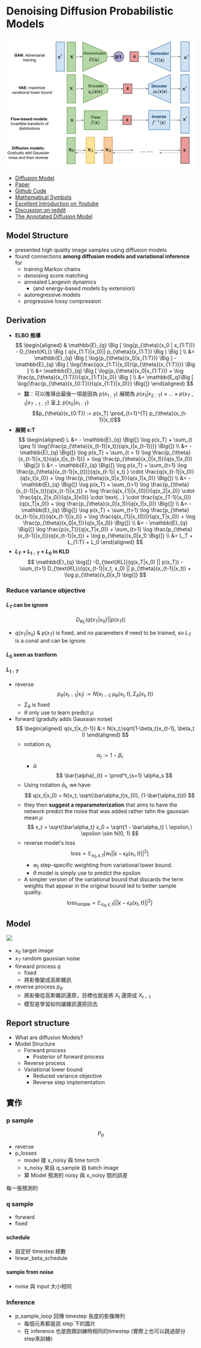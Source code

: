 # Denoising Diffusion Probabilistic Models
![Generator Model Compare](./imgs/generator_compare.png)
- [Diffusion Model](https://medium.com/ai-blog-tw/%E9%82%8A%E5%AF%A6%E4%BD%9C%E9%82%8A%E5%AD%B8%E7%BF%92diffusion-model-%E5%BE%9Eddpm%E7%9A%84%E7%B0%A1%E5%8C%96%E6%A6%82%E5%BF%B5%E7%90%86%E8%A7%A3-4c565a1c09c)
- [Paper](https://arxiv.org/pdf/2006.11239.pdf)
- [Github Code](https://github.com/lucidrains/denoising-diffusion-pytorch/blob/main/denoising_diffusion_pytorch/denoising_diffusion_pytorch.py)
- [Mathematical Symbols](https://zh-yue.wikipedia.org/wiki/%E6%95%B8%E5%AD%B8%E7%AC%A6%E8%99%9F)
- [Excellent Introduction on Youtube](https://www.youtube.com/watch?v=fbLgFrlTnGU&ab_channel=AriSeff)
- [Discussion on reddit](https://www.reddit.com/r/MachineLearning/comments/wvnnvb/d_loss_function_in_diffusion_models/)
- [The Annotated Diffusion Model](https://huggingface.co/blog/annotated-diffusion)
## Model Structure
- presented high quality image samples using diffusion models
- found connections **among diffusion models and variational inference** for 
    - training Markov chains
    - denoising score matching
    - annealed Langevin dynamics 
        - (and energy-based models by extension)
    -  autoregressive models
    -  progressive lossy compression 
## Derivation
- **ELBO 推導**
    $$
    \begin{aligned}
    & \mathbb{E}_{q} \Big [ \log{p_{\theta}(x_0 | x_{1:T})} - D_{\text{KL}} \Big ( q(x_{1:T}|x_0)|| p_{\theta}(x_{1:T}) \Big ) \Big ] \\
    &= \mathbb{E}_{q} \Big [ \log{p_{\theta}(x_0|x_{1:T})} \Big ] - \mathbb{E}_{q} \Big [ \log{\frac{q(x_{1:T}|x_0)}{p_{\theta}(x_{1:T})}} \Big ] \\
    &= \mathbb{E}_{q} \Big [ \log{p_{\theta}(x_0|x_{1:T})} + \log \frac{p_{\theta}(x_{1:T})}{q(x_{1:T}|x_0)} \Big ] \\
    &= \mathbb{E_q}\Big [ \log{\frac{p_{\theta}(x_{0:T})}{q(x_{1:T}|x_0)}}  \Big{]} 
    \end{aligned} 
    $$
    - **註**：可以推導出最後一項是因為 $p(x_{1:T})$ 展開為 $p(x_1 | x_{2:T}) \times ... \times p(x_{T-1} | x_{{T-1}:T})$ 呈上 $p(x_0 | x_{1:T})$
    $$p_{\theta}(x_{0:T}) := p(x_T) \prod_{t=1}^{T} p_{\theta}(x_{t-1}|x_t)$$
- **展開 x:T**
    $$
    \begin{aligned}
    L &= - \mathbb{E}_{q} \Big{[} \log p(x_T) + \sum_{t \geq 1} \log{\frac{p_{\theta}(x_{t-1}|x_t)}{q(x_t|x_{t-1})}} \Big{]} \\
    &= - \mathbb{E}_{q} \Big{[} \log p(x_T) + \sum_{t > 1} \log \frac{p_{\theta}(x_{t-1}|x_t)}{q(x_t|x_{t-1})} + \log \frac{p_{\theta}(x_0|x_1)}{q(x_1|x_0)} \Big{]} \\
    &= - \mathbb{E}_{q} \Big{[} \log p(x_T) + \sum_{t>1} \log \frac{p_{\theta}(x_{t-1}|x_{t})}{q(x_{t-1}| x_t) } \cdot \frac{q(x_{t-1}|x_0)}{q(x_t|x_0)} + \log \frac{p_{\theta}(x_0|x_1)}{q(x_1|x_0)} \Big{]} \\
    &= - \mathbb{E}_{q} \Big{[} \log p(x_T) + \sum_{t>1} \log \frac{p_{\theta}(x_{t-1}|x_t)}{q(x_{t-1}|x_t)} + \log \frac{q(x_{1}|x_{0})}{q(x_2|x_0)} \cdot \frac{q(x_2|x_0)}{q(x_3|x0)} \cdot \text{...} \cdot \frac{q(x_{T-1}|x_0)}{q(x_T|x_0)}  + \log \frac{p_{\theta}(x_0|x_1)}{q(x_1|x_0)} \Big{]} \\
    &= - \mathbb{E}_{q} \Big{[} \log p(x_T) + \sum_{t>1} \log \frac{p_{\theta}(x_{t-1}|x_t)}{q(x_{t-1}|x_t)} + \log \frac{q(x_{1}|x_{0})}{q(x_T|x_0)}  + \log \frac{p_{\theta}(x_0|x_1)}{q(x_1|x_0)} \Big{]} \\
    &= - \mathbb{E}_{q} \Big{[} \log \frac{p(x_T)}{q(x_T|x_0)} + \sum_{t>1} \log \frac{p_{\theta}(x_{t-1}|x_t)}{q(x_{t-1}|x_t)} + \log p_{\theta}(x_0|x_1) \Big{]} \\
    &= L_T + L_{1:T} + L_0
    \end{aligned}
    $$
- **$L_T + L_{1:T} + L_0$ in KLD**
    $$
    \mathbb{E}_{q} \big{[} -D_{\text{KL}}(q(x_T|x_0) || p(x_T)) - \sum_{t>1} D_{\text{KL}}(q(x_{t-1}|x_t, x_0) || p_{\theta}(x_{t-1}|x_t)) + \log p_{\theta}(x_0|x_1) \big{]}
    $$
### Reduce variance objective
#### $L_T$ can be ignore
$$
D_{KL}(q(x_T|x_0) || p(x_T))
$$
- $q(x_T|x_0)$ & $p(x_T)$ is fixed, and no parameters $\theta$ need to be trained, so $L_T$ is a const and can be ignore.


#### $L_0$ seen as tranform
#### $L_{1:T}$
- reverse
    $$
    p_\theta(x_{t-1}|x_t) := N(x_{t-1};\mu_{\theta}(x_t,t), \Sigma_{\theta}(x_t, t))
    $$
    - $\Sigma_{\theta}$ is fixed
    - $\theta$ only use to learn predict $\mu$
- forward (gradully adds Gaussian noise)
    $$
    \begin{aligned}
        q(x_t|x_{t-1}) &:= N(x_t;\sqrt{1-\beta_t}x_{t-1}, \beta_t I)
    \end{aligned}
    $$
    - notation $\alpha_t$
        $$
        \alpha_t := 1 - \beta_t
        $$
        - $\bar{\alpha}$
            $$
            \bar{\alpha}_{t} = \prod^t_{s=1} \alpha_s
            $$
    - Using notation $\bar\alpha_t$, we have:
        $$
        q(x_t|x_0) = N(x_t; \sqrt{\bar\alpha_t}x_{0}, (1-\bar{\alpha_t})I)
        $$
    - they then **suggest a reparameterization** that aims to have the network predict the noise that was added rather tahn the gaussian mean $\mu$
        $$
        x_t = \sqrt{\bar\alpha_t} x_0 + \sqrt{1 - \bar\alpha_t} \ \epsilon,\ \epsilon \sim N(0, 1)
       $$
    - reverse model's loss
        $$        
        \text{loss} = \mathbb{E}_{x_0, \epsilon, t}\big[ w_t || \epsilon - \epsilon_{\theta}(x_t, t) ||^2 \big]        
        $$
        - $w_t$ step-specific weighting from variational lower bound.
        - $\theta$ model is simply use to predict the epsilon
    - A simpler version of the variational bound that discards the term weights that appear in the original bound led to better sample quality.
        $$
            \text{loss}_{\text{simple}} = \mathbb{E}_{{x_0},{\epsilon},t}\big[||\epsilon - \epsilon_\theta(x_t, t)||^2 \big]
        $$

## Model
![](https://i.imgur.com/UwUAoKA.png)
- $x_0$ target image
- $x_T$ random gaussian noise
- forward process $q$
    - fixed
    - 將影像變成高斯雜訊
- reverse process $p_{\theta}$
    - 將影像從高斯雜訊還原，目標也就是將 $X_t$ 還原成 $X_{t-1}$
    - 模型是學習如何讓雜訊還原回去

## Report structure
- What are diffusion Models?
- Model Structure
    - Forward process
        - Posterior of forward process
    - Reverse process
    - Variational lower bound
        - Reduced variance objective
        - Reverse step implementation
        
## 實作
### p sample
$$
P_\theta
$$
- reverse
- p_losses
    - model 接 x_noisy 與 time torch
    - x_noisy 來自 q_sample 自 batch image
    - 算 Model 預測的 noisy 與 x_noisy 間的誤差

每一張預測的


### q sample
- forward
- fixed
#### schedule
- 設定好 timestep 總數
- linear_beta_schedule
#### sample from noise
- noise 與 input 大小相同

### Inference
- p_sample_loop 回傳 timestep 長度的影像陣列
    - 每個元素都是該 step 下的圖片
    - 在 inference 也是跑跟訓練時相同的timestep (實際上也可以跳過部分step來訓練)
    